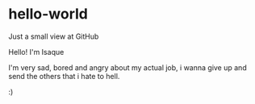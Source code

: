 # hello-world
Just a small view at GitHub

Hello! I'm Isaque

I'm very sad, bored and angry about my actual job, i wanna give up and send the others that i hate to hell.

:)
